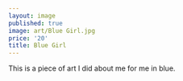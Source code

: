 ```yaml
---
layout: image
published: true
image: art/Blue Girl.jpg
price: '20'
title: Blue Girl
---
```

This is a piece of art I did about me for me in blue.
